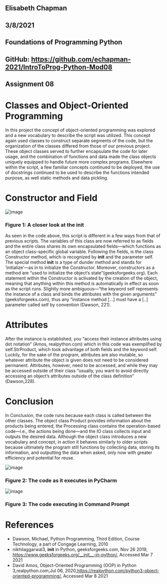 ## Elisabeth Chapman
## 3/8/2021
## Foundations of Programming Python
## GitHub: https://github.com/echapman-2021/IntroToProg-Python-Mod08
## Assignment 08
# Classes and Object-Oriented Programming
In this project the concept of object-oriented programming was explored and a new vocabulary to describe the script was utilized. This concept again used classes to construct separate segments of the code, but the organization of the classes differed from those of our previous project. These object classes served to further encapsulate the code for later usage, and the combination of functions and data made the class objects uniquely equipped to handle future more complex programs. Elsewhere within the script, a few familiar concepts continued to be deployed, the use of docstrings continued to be used to describe the functions intended purpose, as well static methods and data pickling. 
# Constructor and Field

![image](https://user-images.githubusercontent.com/78879611/110527666-180b2780-80cc-11eb-9888-e8ba1eb8a615.png)

 ### Figure 1: A closer look at the init
As seen in the code above, this script is different in a few ways from that of previous scripts. The variables of this class are now referred to as fields and the entire class shares its own encapsulated fields—which functions as an object class-specific global variable. Following the fields,  is the class Constructor method,  which is recognized by  __init__  and the parameter  self. The special method __init__ is a type of dunder method and stands for ‘initialize’—as in to initialize the Constructor. Moreover, constructors as a method are “used to initialize the object’s state”(geeksforgeeks.org). Each statement within the Constructor is activated by the creation of the object, meaning that anything within this method is automatically in effect as soon as the script runs. Slightly more ambiguous—“the keyword self represents the instance of a class and binds the attributes with the given arguments” (geeksforgeeks.com), thus any “instance method […] must have a [..] parameter called self by convention (Dawson, 221). 
# Attributes
After the instance is established, you “access their instance attributes using dot notation” (Amos, realpython.com) which in this code was exemplified by self.StrProduct, which took advantage of both fields and the keyword self. Luckily, for the sake of the program, attributes are also mutable, so whatever attribute the object is given does not need to be considered permanent. Attributes, however, need to be accessed, and while they may be accessed outside of their class “usually, you want to avoid directly accessing an object’s attributes outside of the class definition” (Dawson,228).
# Conclusion
In Conclusion, the code runs because each class is called between the other classes. The object class Product provides information about the products being entered, the Processing class contains the operation-based code—i.e., the actions being done—and the IO class collects input and outputs the desired data. Although the object class introduces a new vocabulary and concept, in action it behaves similarly to older scripts because ultimately the program still functions by collecting data, storing its information, and outputting the data when asked, only now with greater efficiency and potential for reuse. 

 ![image](https://user-images.githubusercontent.com/78879611/110527839-4db01080-80cc-11eb-8ee4-6969ca63684e.png)
 ### Figure 2: The code as it executes in PyCharm
 
![image](https://user-images.githubusercontent.com/78879611/110527901-615b7700-80cc-11eb-82ac-a54f0a5e5f32.png)

 ### Figure 3: The code executing in Command Prompt

# References
-	Dawson, Michael, Python Programming, Third Edition, Course Technology, a part of Congage Learning, 2010
-	nikhilaggarwal3, __init__ in Python, geeksforgeeks.com, Nov 26 2019, https://www.geeksforgeeks.org/__init__-in-python/, Accessed Mar 7 2021
-	David Amos, Object-Oriented Programming (OOP) in Python 3,realpython.com,Jul 06, 2020,https://realpython.com/python3-object-oriented-programming/, Accessed Mar 8 2021


